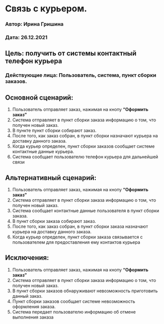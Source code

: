 # Связь с курьером.
### Автор: Ирина Гришина
### Дата: 26.12.2021

## Цель: получить от системы контактный телефон курьера
### Действующие лица: Пользователь, система, пункт сборки заказов.
## Основной сценарий: 
1. Пользователь отправляет заказ, нажимая на кнопу **“Оформить заказ”**
2. Система отправляет в пункт сборки заказа информацию о том, что получен новый заказ.
3. В пункте пункт сборки собирают заказ.
4. После того, как заказ собран, в пункт сборки назначают курьера на доставку данного заказа.
5. Когда курьер определен, пункт сборки заказов сообщает системе контактные данные курьера.
6. Система сообщает пользователю телефон курьера для дальнейшей связи
 
## Альтернативный сценарий: 
1. Пользователь отправляет заказ, нажимая на кнопу **“Оформить заказ”**
2. Система отправляет в пункт сборки заказа информацию о том, что получен новый заказ.
3. Система сообщает контактные данные пользователя в пункт сборки заказа.
4. В пункт сборки заказа собирают заказ.
5. После того, как заказ собран, в пункт сборки заказа назначают курьера на доставку данного заказа.
6. Когда курьер определен, пункт сборки заказа связывается с пользователем для предоставления ему контактов курьера
 
## Исключения: 
1. Пользователь отправляет заказ, нажимая на кнопу **“Оформить заказ”**
2. Система отправляет в пункт сборки заказа информацию о том, что получен новый заказ.
3. В пункт сборки заказов обнаруживают невозможность приготовить данный заказ.
4. Пункт сборки заказов сообщает системе невозможность оформления заказа.
5. Система передает пользователю информацию об отмене выполнения заказа
